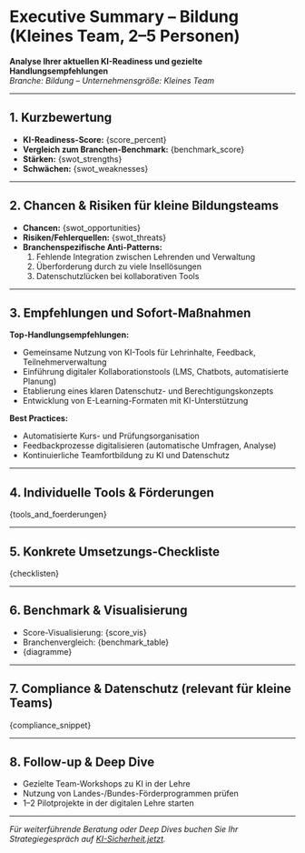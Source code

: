 # Executive Summary – Bildung (Kleines Team, 2–5 Personen)

**Analyse Ihrer aktuellen KI-Readiness und gezielte Handlungsempfehlungen**  
_Branche: Bildung – Unternehmensgröße: Kleines Team_

---

## 1. Kurzbewertung

- **KI-Readiness-Score:** {score_percent}
- **Vergleich zum Branchen-Benchmark:** {benchmark_score}
- **Stärken:** {swot_strengths}
- **Schwächen:** {swot_weaknesses}

---

## 2. Chancen & Risiken für kleine Bildungsteams

- **Chancen:** {swot_opportunities}
- **Risiken/Fehlerquellen:** {swot_threats}
- **Branchenspezifische Anti-Patterns:**  
  1. Fehlende Integration zwischen Lehrenden und Verwaltung  
  2. Überforderung durch zu viele Insellösungen  
  3. Datenschutzlücken bei kollaborativen Tools

---

## 3. Empfehlungen und Sofort-Maßnahmen

**Top-Handlungsempfehlungen:**  
- Gemeinsame Nutzung von KI-Tools für Lehrinhalte, Feedback, Teilnehmerverwaltung
- Einführung digitaler Kollaborationstools (LMS, Chatbots, automatisierte Planung)
- Etablierung eines klaren Datenschutz- und Berechtigungskonzepts
- Entwicklung von E-Learning-Formaten mit KI-Unterstützung

**Best Practices:**  
- Automatisierte Kurs- und Prüfungsorganisation
- Feedbackprozesse digitalisieren (automatische Umfragen, Analyse)
- Kontinuierliche Teamfortbildung zu KI und Datenschutz

---

## 4. Individuelle Tools & Förderungen

{tools_and_foerderungen}

---

## 5. Konkrete Umsetzungs-Checkliste

{checklisten}

---

## 6. Benchmark & Visualisierung

- Score-Visualisierung: {score_vis}
- Branchenvergleich: {benchmark_table}
- {diagramme}

---

## 7. Compliance & Datenschutz (relevant für kleine Teams)

{compliance_snippet}

---

## 8. Follow-up & Deep Dive

- Gezielte Team-Workshops zu KI in der Lehre  
- Nutzung von Landes-/Bundes-Förderprogrammen prüfen  
- 1–2 Pilotprojekte in der digitalen Lehre starten

---

_Für weiterführende Beratung oder Deep Dives buchen Sie Ihr Strategiegespräch auf [KI-Sicherheit.jetzt](https://ki-sicherheit.jetzt)._
